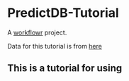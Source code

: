 # PredictDB-Tutorial

A [workflowr][] project.

[workflowr]: https://github.com/jdblischak/workflowr

Data for this tutorial is from [here](https://uchicago.app.box.com/folder/118009919113)

## This is a tutorial for using 
